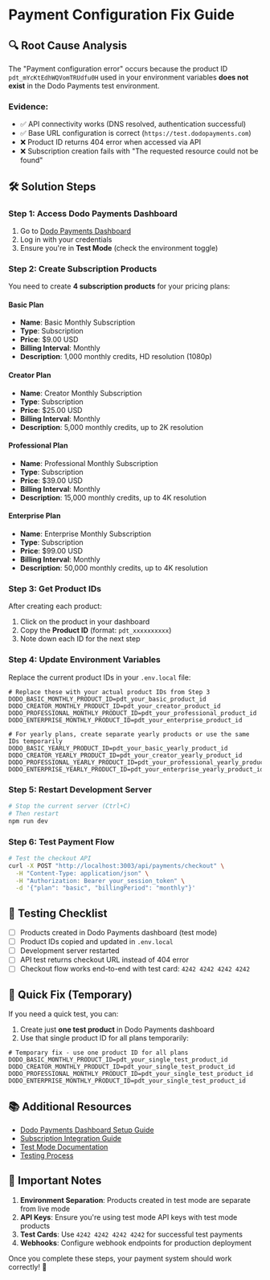# Payment Configuration Fix Guide

## 🔍 Root Cause Analysis

The "Payment configuration error" occurs because the product ID `pdt_mYcKtEdhWQVomTRUdfu0H` used in your environment variables **does not exist** in the Dodo Payments test environment.

### Evidence:
- ✅ API connectivity works (DNS resolved, authentication successful)
- ✅ Base URL configuration is correct (`https://test.dodopayments.com`)
- ❌ Product ID returns 404 error when accessed via API
- ❌ Subscription creation fails with "The requested resource could not be found"

## 🛠️ Solution Steps

### Step 1: Access Dodo Payments Dashboard
1. Go to [Dodo Payments Dashboard](https://app.dodopayments.com)
2. Log in with your credentials
3. Ensure you're in **Test Mode** (check the environment toggle)

### Step 2: Create Subscription Products

You need to create **4 subscription products** for your pricing plans:

#### Basic Plan
- **Name**: Basic Monthly Subscription
- **Type**: Subscription
- **Price**: $9.00 USD
- **Billing Interval**: Monthly
- **Description**: 1,000 monthly credits, HD resolution (1080p)

#### Creator Plan
- **Name**: Creator Monthly Subscription
- **Type**: Subscription
- **Price**: $25.00 USD
- **Billing Interval**: Monthly
- **Description**: 5,000 monthly credits, up to 2K resolution

#### Professional Plan
- **Name**: Professional Monthly Subscription
- **Type**: Subscription
- **Price**: $39.00 USD
- **Billing Interval**: Monthly
- **Description**: 15,000 monthly credits, up to 4K resolution

#### Enterprise Plan
- **Name**: Enterprise Monthly Subscription
- **Type**: Subscription
- **Price**: $99.00 USD
- **Billing Interval**: Monthly
- **Description**: 50,000 monthly credits, up to 4K resolution

### Step 3: Get Product IDs

After creating each product:
1. Click on the product in your dashboard
2. Copy the **Product ID** (format: `pdt_xxxxxxxxxx`)
3. Note down each ID for the next step

### Step 4: Update Environment Variables

Replace the current product IDs in your `.env.local` file:

```env
# Replace these with your actual product IDs from Step 3
DODO_BASIC_MONTHLY_PRODUCT_ID=pdt_your_basic_product_id
DODO_CREATOR_MONTHLY_PRODUCT_ID=pdt_your_creator_product_id
DODO_PROFESSIONAL_MONTHLY_PRODUCT_ID=pdt_your_professional_product_id
DODO_ENTERPRISE_MONTHLY_PRODUCT_ID=pdt_your_enterprise_product_id

# For yearly plans, create separate yearly products or use the same IDs temporarily
DODO_BASIC_YEARLY_PRODUCT_ID=pdt_your_basic_yearly_product_id
DODO_CREATOR_YEARLY_PRODUCT_ID=pdt_your_creator_yearly_product_id
DODO_PROFESSIONAL_YEARLY_PRODUCT_ID=pdt_your_professional_yearly_product_id
DODO_ENTERPRISE_YEARLY_PRODUCT_ID=pdt_your_enterprise_yearly_product_id
```

### Step 5: Restart Development Server

```bash
# Stop the current server (Ctrl+C)
# Then restart
npm run dev
```

### Step 6: Test Payment Flow

```bash
# Test the checkout API
curl -X POST "http://localhost:3003/api/payments/checkout" \
  -H "Content-Type: application/json" \
  -H "Authorization: Bearer your_session_token" \
  -d '{"plan": "basic", "billingPeriod": "monthly"}'
```

## 🧪 Testing Checklist

- [ ] Products created in Dodo Payments dashboard (test mode)
- [ ] Product IDs copied and updated in `.env.local`
- [ ] Development server restarted
- [ ] API test returns checkout URL instead of 404 error
- [ ] Checkout flow works end-to-end with test card: `4242 4242 4242 4242`

## 🔧 Quick Fix (Temporary)

If you need a quick test, you can:

1. Create just **one test product** in Dodo Payments dashboard
2. Use that single product ID for all plans temporarily:

```env
# Temporary fix - use one product ID for all plans
DODO_BASIC_MONTHLY_PRODUCT_ID=pdt_your_single_test_product_id
DODO_CREATOR_MONTHLY_PRODUCT_ID=pdt_your_single_test_product_id
DODO_PROFESSIONAL_MONTHLY_PRODUCT_ID=pdt_your_single_test_product_id
DODO_ENTERPRISE_MONTHLY_PRODUCT_ID=pdt_your_single_test_product_id
```

## 📚 Additional Resources

- [Dodo Payments Dashboard Setup Guide](https://docs.dodopayments.com/introduction)
- [Subscription Integration Guide](https://docs.dodopayments.com/developer-resources/subscription-integration-guide)
- [Test Mode Documentation](https://docs.dodopayments.com/miscellaneous/test-mode-vs-live-mode)
- [Testing Process](https://docs.dodopayments.com/miscellaneous/testing-process)

## 🚨 Important Notes

1. **Environment Separation**: Products created in test mode are separate from live mode
2. **API Keys**: Ensure you're using test mode API keys with test mode products
3. **Test Cards**: Use `4242 4242 4242 4242` for successful test payments
4. **Webhooks**: Configure webhook endpoints for production deployment

Once you complete these steps, your payment system should work correctly! 🎉